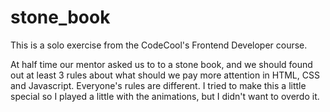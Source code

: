 # stone_book

This is a solo exercise from the CodeCool's Frontend Developer course.

At half time our mentor asked us to to a stone book, and we should found out at least 3 rules about what should we pay more attention in HTML, CSS and Javascript.
Everyone's rules are different. I tried to make this a little special so I played a little with the animations, but I didn't want to overdo it.
